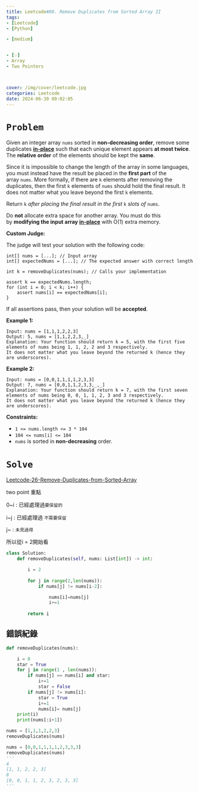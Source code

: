 ```yaml
---
title: Leetcode#80. Remove Duplicates from Sorted Array II
tags:
- [Leetcode]
- [Python]

- [medium]


- [💡]
- Array
- Two Pointers



cover: /img/cover/leetcode.jpg
categories: Leetcode
date: 2024-06-30 00:02:05
---
```



# `Problem`

Given an integer array `nums` sorted in **non-decreasing order**, remove some duplicates [**in-place**](https://en.wikipedia.org/wiki/In-place_algorithm) such that each unique element appears **at most twice**. The **relative order** of the elements should be kept the **same**.

Since it is impossible to change the length of the array in some languages, you must instead have the result be placed in the **first part** of the array `nums`. More formally, if there are `k` elements after removing the duplicates, then the first `k` elements of `nums` should hold the final result. It does not matter what you leave beyond the first `k` elements.

Return `k` *after placing the final result in the first* `k` *slots of* `nums`.

Do **not** allocate extra space for another array. You must do this by **modifying the input array [in-place](https://en.wikipedia.org/wiki/In-place_algorithm)** with O(1) extra memory.

**Custom Judge:**

The judge will test your solution with the following code:

```
int[] nums = [...]; // Input array
int[] expectedNums = [...]; // The expected answer with correct length

int k = removeDuplicates(nums); // Calls your implementation

assert k == expectedNums.length;
for (int i = 0; i < k; i++) {
    assert nums[i] == expectedNums[i];
}

```

If all assertions pass, then your solution will be **accepted**.

**Example 1:**

```
Input: nums = [1,1,1,2,2,3]
Output: 5, nums = [1,1,2,2,3,_]
Explanation: Your function should return k = 5, with the first five elements of nums being 1, 1, 2, 2 and 3 respectively.
It does not matter what you leave beyond the returned k (hence they are underscores).

```

**Example 2:**

```
Input: nums = [0,0,1,1,1,1,2,3,3]
Output: 7, nums = [0,0,1,1,2,3,3,_,_]
Explanation: Your function should return k = 7, with the first seven elements of nums being 0, 0, 1, 1, 2, 3 and 3 respectively.
It does not matter what you leave beyond the returned k (hence they are underscores).

```

**Constraints:**

- `1 <= nums.length <= 3 * 104`
- `104 <= nums[i] <= 104`
- `nums` is sorted in **non-decreasing** order.

# `Solve`

[Leetcode-26-Remove-Duplicates-from-Sorted-Array](../Leetcode-26-Remove-Duplicates-from-Sorted-Array)

two point 重點

0~i : 已經處理過`要保留的`

i~j : 已經處理過 `不需要保留`

j~ : `未見過得` 

所以從i = 2開始看

```python
class Solution:
    def removeDuplicates(self, nums: List[int]) -> int:

        i = 2
        
        for j in range(2,len(nums)):
            if nums[j] != nums[i-2]:

                nums[i]=nums[j]
                i+=1
        
        return i
```

## 錯誤紀錄

```python
def removeDuplicates(nums):

    i = 0
    star = True
    for j in range(1 , len(nums)):
        if nums[j] == nums[i] and star:
            i+=1
            star = False
        if nums[j] != nums[i]:
            star = True
            i+=1
            nums[i]= nums[j]
    print(i)
    print(nums[:i+1])

nums = [1,1,1,2,2,3]
removeDuplicates(nums)

nums = [0,0,1,1,1,1,2,3,3,3]
removeDuplicates(nums)
'''
4
[1, 1, 2, 2, 3]
8
[0, 0, 1, 1, 2, 3, 2, 3, 3]
'''
```